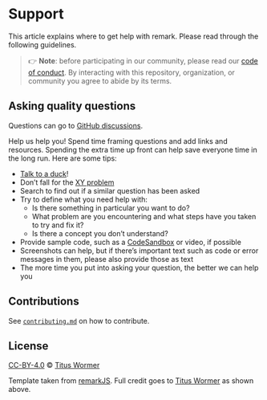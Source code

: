 # Support

This article explains where to get help with remark.
Please read through the following guidelines.

> 👉 **Note**: before participating in our community, please read our
> [code of conduct][coc].
> By interacting with this repository, organization, or community you agree to
> abide by its terms.

## Asking quality questions

Questions can go to [GitHub discussions][chat].

Help us help you!
Spend time framing questions and add links and resources.
Spending the extra time up front can help save everyone time in the long run.
Here are some tips:

- [Talk to a duck][rubberduck]!
- Don’t fall for the [XY problem][xy]
- Search to find out if a similar question has been asked
- Try to define what you need help with:
  - Is there something in particular you want to do?
  - What problem are you encountering and what steps have you taken to try
    and fix it?
  - Is there a concept you don’t understand?
- Provide sample code, such as a [CodeSandbox][cs] or video, if possible
- Screenshots can help, but if there’s important text such as code or error
  messages in them, please also provide those as text
- The more time you put into asking your question, the better we can help you

## Contributions

See [`contributing.md`][contributing] on how to contribute.

## License

[CC-BY-4.0][license] © [Titus Wormer][author]

Template taken from [remarkJS][templatelink]. Full credit goes to [Titus Wormer][author] as shown above.

<!-- Definitions -->

[license]: https://creativecommons.org/licenses/by/4.0/
[author]: https://wooorm.com

[coc]: [https://github.com/](https://github.com/TetieWasTaken/BobTheBot/blob/main/.github/CODE_OF_CONDUCT.md)

[rubberduck]: https://rubberduckdebugging.com
[xy]: https://meta.stackexchange.com/questions/66377/what-is-the-xy-problem/66378#66378
[chat]: https://github.com/TetieWasTaken/BobTheBot/discussions
[cs]: https://codesandbox.io
[contributing]: .github/CONTRIBUTING.md#contributing
[templatelink]: https://github.com/remarkjs/.github/blob/main/support.md
